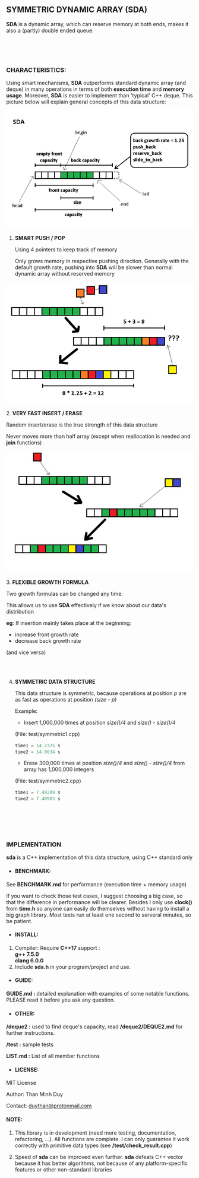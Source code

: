 ## SYMMETRIC DYNAMIC ARRAY (SDA)

**SDA** is a dynamic array, which can reserve memory at both ends, makes it also a (partly) double ended queue. 


<br/>
<br/>
<br/>

### CHARACTERISTICS:

Using smart mechanisms, **SDA** outperforms standard dynamic array (and deque) in many operations in terms of both **execution time** and **memory usage**. Moreover, **SDA** is easier to implement than 'typical' C++ deque. This picture below will explain general concepts of this data structure:

![](./image/sda.png)



1. **SMART PUSH / POP**

   Using 4 pointers to keep track of memory 

   Only grows memory in respective pushing direction. Generally with the default growth rate, pushing into **SDA** will be slower than normal dynamic array without reserved memory

![](./image/push.png)
<br/>
<br/>
2. **VERY FAST INSERT / ERASE** 

   Random insert/erase is the true strength of this data structure 

   Never moves more than half array (except when reallocation is needed and **join** functions) 
   
   ![](./image/insert.png)
<br/>
<br/>
3. **FLEXIBLE GROWTH FORMULA**

   Two growth formulas can be changed any time. 
   
   This allows us to use **SDA** effectively if we know about our data's distribution
   
   **eg**: If insertion mainly takes place at the beginning:
   
   - increase front growth rate
   - decrease back growth rate
   
   (and vice versa)

<br/>
<br/>

4. **SYMMETRIC DATA STRUCTURE**

   This data structure is symmetric, because operations at position *p* are as fast as operations at position *(size - p)*

   Example:

   - Insert 1,000,000 times at position *size()/4* and *size() - size()/4*

   (File: test/symmetric1.cpp)
   
   ```c++
   time1 = 14.2375 s
   time2 = 14.0634 s
   ```
   
   - Erase 300,000 times at position *size()/4* and *size() - size()/4* from array has 1,000,000 integers
   
   (File: test/symmetric2.cpp)
   
   ```c++
   time1 = 7.49209 s
   time2 = 7.48983 s
   ```
   
<br/>  
<br/>
<br/>
<br/>


### IMPLEMENTATION

**sda** is a C++ implementation of this data structure, using C++ standard only

- #### BENCHMARK:

See **BENCHMARK.md** for performance (execution time + memory usage)

If you want to check those test cases, I suggest choosing a big case, so that the difference in performance will be clearer. Besides I only use **clock()** from **time.h** so anyone can easily do themselves without having to install a big graph library. Most tests run at least one second to serveral minutes, so be patient.

- #### INSTALL:

1. Compiler: Require **C++17** support :         
     **g++ 7.5.0**            
     **clang 6.0.0**
2. Include **sda.h** in your program/project and use.

- #### GUIDE:

**GUIDE.md :**   detailed explanation with examples of some notable functions. PLEASE read it before you ask any question.

- #### OTHER:

**/deque2 :** used to find deque's capacity, read **/deque2/DEQUE2.md** for further instructions.

**/test :**  sample tests

**LIST.md :** List of all member functions

- #### LICENSE:

MIT License

Author: Than Minh Duy

Contact: duythan@protonmail.com



#### NOTE:

1. This library is in development (need more testing, documentation, refactoring, ...). All functions are complete. I can only guarantee it work correctly with primitive data types (see **/test/check_result.cpp**)

2. Speed of **sda**  can be improved even further. **sda** defeats C++ vector because it has better algorithms, not because of any platform-specific features or other non-standard libraries

   

